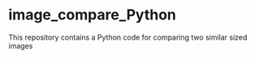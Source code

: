 # image_compare_Python
This repository contains a Python code for comparing two similar sized images
